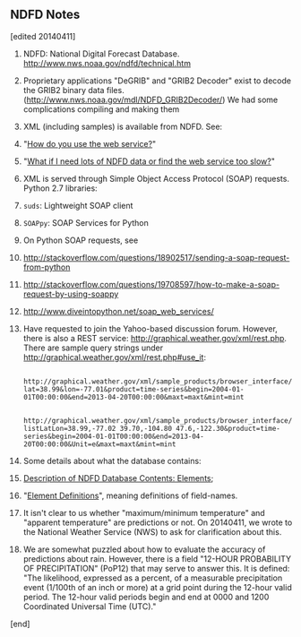 ## NDFD Notes

[edited 20140411]

1. NDFD: National Digital Forecast Database. http://www.nws.noaa.gov/ndfd/technical.htm

1. Proprietary applications "DeGRIB" and "GRIB2 Decoder" exist to decode the GRIB2 binary data files. (http://www.nws.noaa.gov/mdl/NDFD_GRIB2Decoder/) We had some complications compiling and making them

1. XML (including samples) is available from NDFD. See:

  2. "[How do you use the web service?](http://graphical.weather.gov/xml/#use_it)"

  2. "[What if I need lots of NDFD data or find the web service too slow?](http://graphical.weather.gov/xml/#degrib)"

1. XML is served through Simple Object Access Protocol (SOAP) requests. Python 2.7 libraries:

  2. `suds`: Lightweight SOAP client
  2. `SOAPpy`: SOAP Services for Python

1. On Python SOAP requests, see 

  2. http://stackoverflow.com/questions/18902517/sending-a-soap-request-from-python
  2. http://stackoverflow.com/questions/19708597/how-to-make-a-soap-request-by-using-soappy
  2. http://www.diveintopython.net/soap_web_services/

1. Have requested to join the Yahoo-based discussion forum. However, there is also a REST service: http://graphical.weather.gov/xml/rest.php. There are sample query strings under http://graphical.weather.gov/xml/rest.php#use_it:

        http://graphical.weather.gov/xml/sample_products/browser_interface/ndfdXMLclient.php?lat=38.99&lon=-77.01&product=time-series&begin=2004-01-01T00:00:00&end=2013-04-20T00:00:00&maxt=maxt&mint=mint

        http://graphical.weather.gov/xml/sample_products/browser_interface/ndfdXMLclient.php?listLatLon=38.99,-77.02 39.70,-104.80 47.6,-122.30&product=time-series&begin=2004-01-01T00:00:00&end=2013-04-20T00:00:00&Unit=e&maxt=maxt&mint=mint

1. Some details about what the database contains:

  2. [Description of NDFD Database Contents: Elements](http://www.nws.noaa.gov/ndfd/technical.htm#elements);

  2. "[Element Definitions](http://www.nws.noaa.gov/ndfd/definitions.htm)", meaning definitions of field-names.

1. It isn't clear to us whether "maximum/minimum temperature" and "apparent temperature" are predictions or not. On 20140411, we wrote to the National Weather Service (NWS) to ask for clarification about this.

1. We are somewhat puzzled about how to evaluate the accuracy of predictions about rain. However, there is a field "12-HOUR PROBABILITY OF PRECIPITATION" (PoP12) that may serve to answer this. It is defined: "The likelihood, expressed as a percent, of a measurable precipitation event (1/100th of an inch or more) at a grid point during the 12-hour valid period. The 12-hour valid periods begin and end at 0000 and 1200 Coordinated Universal Time (UTC)."

[end]
